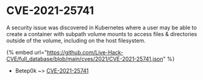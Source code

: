 # CVE-2021-25741

A security issue was discovered in Kubernetes where a user may be able to create a container with subpath volume mounts to access files & directories outside of the volume, including on the host filesystem.

{% embed url="https://github.com/Live-Hack-CVE/full_database/blob/main/cves/2021/CVE-2021-25741.json" %}


* Betep0k ~> [CVE-2021-25741](https://www.alice-snow.ru/2021/database/cve-2021-25741/cve-2021-25741-betep0k)